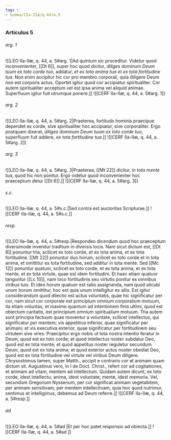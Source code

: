 ```yaml
---
tags : 
- Summa/IIa-IIæ/q.44/a.5
---
```


### Articulus 5

###### arg. 1
![[LEO IIa-IIæ, q. 44, a. 5#arg. 1|Ad quintum sic proceditur. Videtur quod inconvenienter, [[Dt 6]], super hoc quod dicitur, *diliges dominum Deum tuum ex toto corde tuo*, addatur, *et ex tota anima tua et ex tota fortitudine tua*. Non enim accipitur hic cor pro membro corporali, quia diligere Deum non est corporis actus. Oportet igitur quod cor accipiatur spiritualiter. Cor autem spiritualiter acceptum vel est ipsa anima vel aliquid animae. Superfluum igitur fuit utrumque ponere.]]
![[CERF IIa-IIæ, q. 44, a. 5#arg. 1]]

###### arg. 2
![[LEO IIa-IIæ, q. 44, a. 5#arg. 2|Praeterea, fortitudo hominis praecipue dependet ex corde, sive spiritualiter hoc accipiatur, sive corporaliter. Ergo postquam dixerat, *diliges dominum Deum tuum ex toto corde tuo*, superfluum fuit addere, *ex tota fortitudine tua*.]]
![[CERF IIa-IIæ, q. 44, a. 5#arg. 2]]

###### arg. 3
![[LEO IIa-IIæ, q. 44, a. 5#arg. 3|Praeterea, [[Mt 22]] dicitur, *in tota mente tua*, quod hic non ponitur. Ergo videtur quod inconvenienter hoc praeceptum detur [[Dt 6]].]]
![[CERF IIa-IIæ, q. 44, a. 5#arg. 3]]

###### s.c.
![[LEO IIa-IIæ, q. 44, a. 5#s.c.|Sed contra est auctoritas Scripturae.]]
![[CERF IIa-IIæ, q. 44, a. 5#s.c.]]

###### resp.
![[LEO IIa-IIæ, q. 44, a. 5#resp.|Respondeo dicendum quod hoc praeceptum diversimode invenitur traditum in diversis locis. Nam sicut dictum est, [[Dt 6]] ponuntur tria, scilicet ex toto corde, et ex tota anima, et ex tota fortitudine. [[Mt 22]] ponuntur duo horum, scilicet ex toto corde et in tota anima, et omittitur ex tota fortitudine, sed additur in tota mente. Sed [[Mc 12]] ponuntur quatuor, scilicet ex toto corde, et ex tota anima, et ex tota mente, et ex tota virtute, quae est idem fortitudini. Et haec etiam quatuor tanguntur [[Lc 10]], nam loco fortitudinis seu virtutis ponitur ex omnibus viribus tuis. Et ideo horum quatuor est ratio assignanda, nam quod alicubi unum horum omittitur, hoc est quia unum intelligitur ex aliis. Est igitur considerandum quod dilectio est actus voluntatis, quae hic significatur per cor, nam sicut cor corporale est principium omnium corporalium motuum, ita etiam voluntas, et maxime quantum ad intentionem finis ultimi, quod est obiectum caritatis, est principium omnium spiritualium motuum. Tria autem sunt principia factuum quae moventur a voluntate, scilicet intellectus, qui significatur per mentem; vis appetitiva inferior, quae significatur per animam; et vis executiva exterior, quae significatur per fortitudinem seu virtutem sive vires. Praecipitur ergo nobis ut tota nostra intentio feratur in Deum, quod est ex toto corde; et quod intellectus noster subdatur Deo, quod est ex tota mente; et quod appetitus noster reguletur secundum Deum, quod est ex tota anima; et quod exterior actus noster obediat Deo, quod est ex tota fortitudine vel virtute vel viribus Deum diligere. Chrysostomus tamen, super Matth., accipit e contrario cor et animam quam dictum sit. Augustinus vero, in I de Doct. Christ., refert cor ad cogitationes, et animam ad vitam, mentem ad intellectum. Quidam autem dicunt, ex toto corde, idest intellectu; anima, idest voluntate; mente, idest memoria. Vel, secundum Gregorium Nyssenum, per cor significat animam vegetabilem, per animam sensitivam, per mentem intellectivam, quia hoc quod nutrimur, sentimus et intelligimus, debemus ad Deum referre.]]
![[CERF IIa-IIæ, q. 44, a. 5#resp.]]

###### ad 
![[LEO IIa-IIæ, q. 44, a. 5#ad |Et per hoc patet responsio ad obiecta.]]
![[CERF IIa-IIæ, q. 44, a. 5#ad ]]

